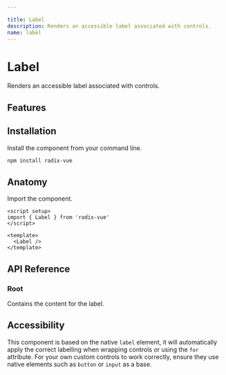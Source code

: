 ```yaml
---

title: Label
description: Renders an accessible label associated with controls.
name: label
---
```


<script setup> 
import DemoLabel from '../../components/demo/Label/index.vue' 
</script>

# Label

<Description>
Renders an accessible label associated with controls.
</Description>

<HeroContainer folder="Label">
<DemoLabel />
<template v-slot:codeSlot>
<HeroCodeGroup>
<div filename="index.vue">

<<< ../../components/demo/Label/index.vue

</div>
<div filename="tailwind.config.js">

<<< ../../components/demo/Label/tailwind.config.js

</div>
</HeroCodeGroup>
</template>
</HeroContainer>

## Features

<Highlights
  :features="[
    'Text selection is prevented when double clicking label.',
    'Supports nested controls.',
  ]"
/>

## Installation

Install the component from your command line.

```bash
npm install radix-vue
```

## Anatomy

Import the component.

```vue
<script setup>
import { Label } from 'radix-vue'
</script>

<template>
  <Label />
</template>
```

## API Reference

### Root

Contains the content for the label.

<PropsTable
  :data="[
    {
      name: 'as',
      type: 'string | Component',
      default: 'label',
      description: 'The element or component this component should render as. Can be overwrite by <Code>asChild</Code>'
    },
    {
      name: 'asChild',
      required: false,
      type: 'boolean',
      default: 'false',
      description: 'Change the default rendered element for the one passed as a child, merging their props and behavior.<br><br>Read our <a href=&quot;/guides/composition&quot;>Composition</a> guide for more details.',
    },
    {
      name: 'for',
      type: 'string',
      description: 'The id of the element the label is associated with.',
    },
  ]"
/>

## Accessibility

This component is based on the native `label` element, it will automatically apply the correct labelling when wrapping controls or using the `for` attribute. For your own custom controls to work correctly, ensure they use native elements such as `button` or `input` as a base.
